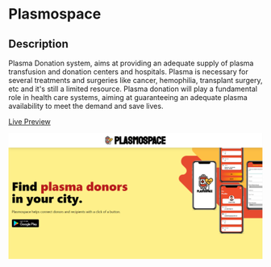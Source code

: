 # Plasmospace

Description
---
Plasma Donation system, aims at providing an adequate supply of plasma transfusion and donation centers and hospitals.
Plasma is necessary for several treatments and surgeries like cancer, hemophilia, transplant surgery, etc and it's still a limited resource. 
Plasma donation will play a fundamental role in health care systems, aiming at guaranteeing an adequate plasma availability to meet the demand and save lives.

[Live Preview](https://ps.gavn.tk/)


<img src="/src/img/image.png">


